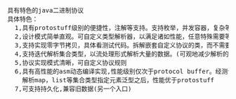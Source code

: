 <pre>
具有特色的java二进制协议
具体特色：
  1,具有protostuff级别的便捷性，注解等支持。支持枚举，并发容器，复杂等类型
  2,设计模式简单直观。可自定义类型解析器，以满足诸如性能，任意特殊需要等要求
  3,支持实现零字节拷贝，具体看测试代码。拆解嵌套自定义协议的类，而不需要拷贝字节
  4,支持迭代解析集合类型，以流处理形式解析大量的数据。(可观地减少解析的内存消耗)
  5,协议实现模式清晰，可自定义协议规则
  6,具有高性能的asm动态编译实现,性能级别仅次于protocol buffer。经测试，
    解析map，list等集合类型指定元素泛型之后，性能优于protostuff
  7,可支持持久化,兼容旧数据(另一个入口)
</pre>
